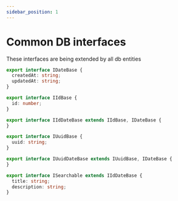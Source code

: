 ```yaml
---
sidebar_position: 1
---
```


# Common DB interfaces

These interfaces are being extended by all db entities

```ts
export interface IDateBase {
  createdAt: string;
  updatedAt: string;
}

export interface IIdBase {
  id: number;
}

export interface IIdDateBase extends IIdBase, IDateBase {
}

export interface IUuidBase {
  uuid: string;
}

export interface IUuidDateBase extends IUuidBase, IDateBase {
}

export interface ISearchable extends IIdDateBase {
  title: string;
  description: string;
}
```
